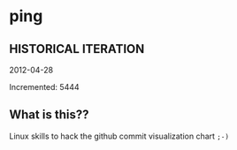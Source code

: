 # ping

## HISTORICAL ITERATION
2012-04-28

Incremented: 5444

## What is this?? 
Linux skills to hack the github commit visualization chart `;-)`
